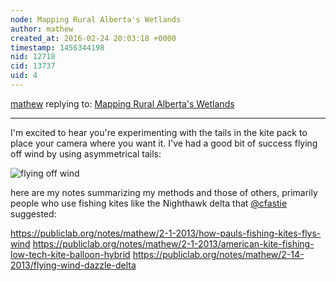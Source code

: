```yaml
---
node: Mapping Rural Alberta's Wetlands
author: mathew
created_at: 2016-02-24 20:03:18 +0000
timestamp: 1456344198
nid: 12718
cid: 13737
uid: 4
---
```




[mathew](../profile/mathew) replying to: [Mapping Rural Alberta's Wetlands](../notes/Rural/02-22-2016/mapping-rural-alberta-s-wetlands)

----
I'm excited to hear you're experimenting with the tails in the kite pack to place your camera where you want it.   I've had a good bit of success flying off wind by using asymmetrical tails:

![flying off wind](https://i.publiclab.org/system/images/photos/000/004/991/original/Screen_Shot_2014-06-25_at_2.59.57_PM.png)

here are my notes summarizing my methods and those of others, primarily people who use fishing kites like the Nighthawk delta that [@cfastie](/profile/cfastie) suggested:

https://publiclab.org/notes/mathew/2-1-2013/how-pauls-fishing-kites-flys-wind
https://publiclab.org/notes/mathew/2-1-2013/american-kite-fishing-low-tech-kite-balloon-hybrid
https://publiclab.org/notes/mathew/2-14-2013/flying-wind-dazzle-delta
